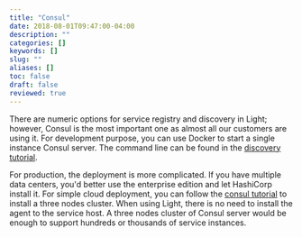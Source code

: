 ```yaml
---
title: "Consul"
date: 2018-08-01T09:47:00-04:00
description: ""
categories: []
keywords: []
slug: ""
aliases: []
toc: false
draft: false
reviewed: true
---
```


There are numeric options for service registry and discovery in Light; however, Consul is the most important one as almost all our customers are using it. For development purpose, you can use Docker to start a single instance Consul server. The command line can be found in the [discovery tutorial][].

For production, the deployment is more complicated. If you have multiple data centers, you'd better use the enterprise edition and let HashiCorp install it. For simple cloud deployment, you can follow the [consul tutorial] to install a three nodes cluster. When using Light, there is no need to install the agent to the service host. A three nodes cluster of Consul server would be enough to support hundreds or thousands of service instances. 

[consul checklist]: /tool/consul/checklist/
[discovery tutorial]: /tutorial/common/discovery/consul/
[consul tutorial]: /tool/consul/cluster-install/
